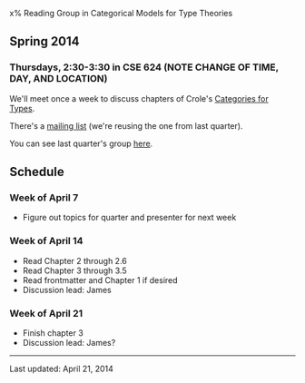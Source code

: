 x% Reading Group in Categorical Models for Type Theories

## Spring 2014

### Thursdays, 2:30-3:30 in CSE 624 (NOTE CHANGE OF TIME, DAY, AND LOCATION)

[ITTNotes]: http://www.csie.ntu.edu.tw/~b94087/ITT.pdf
[ITTPaper]: http://citeseerx.ist.psu.edu/viewdoc/summary?doi=10.1.1.131.926
[CoC]: http://www.sciencedirect.com/science/article/pii/0890540188900053
[CatTypes]: http://www.amazon.com/Categories-Types-Cambridge-Mathematical-Textbooks/dp/0521457017
[list]: https://mailman.cs.washington.edu/mailman/listinfo/hott

We'll meet once a week to discuss chapters of Crole's
[Categories for Types][CatTypes].

There's a [mailing list][list] (we're reusing the one from last quarter).

You can see last quarter's group [here](../14wi-hott/index.html).

## Schedule

### Week of April 7

* Figure out topics for quarter and presenter for next week

### Week of April 14

* Read Chapter 2 through 2.6
* Read Chapter 3 through 3.5
* Read frontmatter and Chapter 1 if desired
* Discussion lead: James

### Week of April 21
* Finish chapter 3
* Discussion lead: James?

-----
Last updated: April 21, 2014
